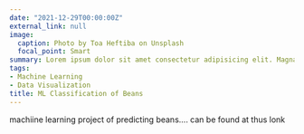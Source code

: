 ```yaml
---
date: "2021-12-29T00:00:00Z"
external_link: null
image:
  caption: Photo by Toa Heftiba on Unsplash
  focal_point: Smart
summary: Lorem ipsum dolor sit amet consectetur adipisicing elit. Magnam, eius.
tags:
- Machine Learning
- Data Visualization
title: ML Classification of Beans
---
```



machiine learning project of predicting beans.... can be found at thus lonk